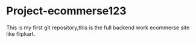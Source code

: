 # Project-ecommerse123
This is my first git repository,this is the full backend work ecommerse site like flipkart.
